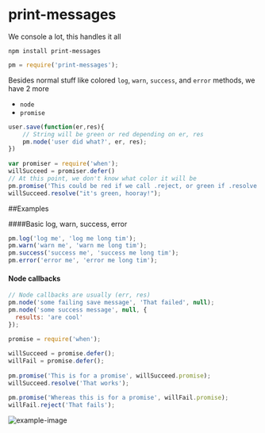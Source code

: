 print-messages
==============

We console a lot, this handles it all

    npm install print-messages
    
```js
pm = require('print-messages');
```

Besides normal stuff like colored `log`, `warn`, `success`, and `error` methods, we have 2 more

* `node`
* `promise`

```js
user.save(function(er,res){
    // String will be green or red depending on er, res
    pm.node('user did what?', er, res);
})
    
var promiser = require('when');
willSucceed = promiser.defer()
// At this point, we don't know what color it will be    
pm.promise('This could be red if we call .reject, or green if .resolve', willSucceed.promise);
willSucceed.resolve("it's green, hooray!");
```

##Examples

####Basic log, warn, success, error
```js
pm.log('log me', 'log me long tim');
pm.warn('warn me', 'warn me long tim');
pm.success('success me', 'success me long tim');
pm.error('error me', 'error me long tim');
```

#### Node callbacks  
```js
// Node callbacks are usually (err, res)
pm.node('some failing save message', 'That failed', null);
pm.node('some success message', null, {
  results: 'are cool'
});
```
    
```js
promise = require('when');
    
willSucceed = promise.defer();
willFail = promise.defer();
    
pm.promise('This is for a promise', willSucceed.promise);
willSucceed.resolve('That works');

pm.promise('Whereas this is for a promise', willFail.promise);
willFail.reject('That fails');
```

![example-image](https://rawgithub.com/danschumann/print-messages/master/example_output.gif)
